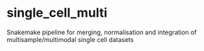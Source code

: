# single_cell_multi
Snakemake pipeline for merging, normalisation and integration of multisample/multimodal single cell datasets
